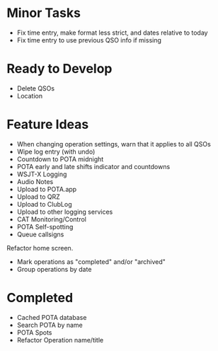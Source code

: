 # Minor Tasks

* Fix time entry, make format less strict, and dates relative to today
* Fix time entry to use previous QSO info if missing

# Ready to Develop

* Delete QSOs
* Location

# Feature Ideas

* When changing operation settings, warn that it applies to all QSOs
* Wipe log entry (with undo)
* Countdown to POTA midnight
* POTA early and late shifts indicator and countdowns
* WSJT-X Logging
* Audio Notes
* Upload to POTA.app
* Upload to QRZ
* Upload to ClubLog
* Upload to other logging services
* CAT Monitoring/Control
* POTA Self-spotting
* Queue callsigns

Refactor home screen.
  * Mark operations as "completed" and/or "archived"
  * Group operations by date


# Completed
* Cached POTA database
* Search POTA by name
* POTA Spots
* Refactor Operation name/title
